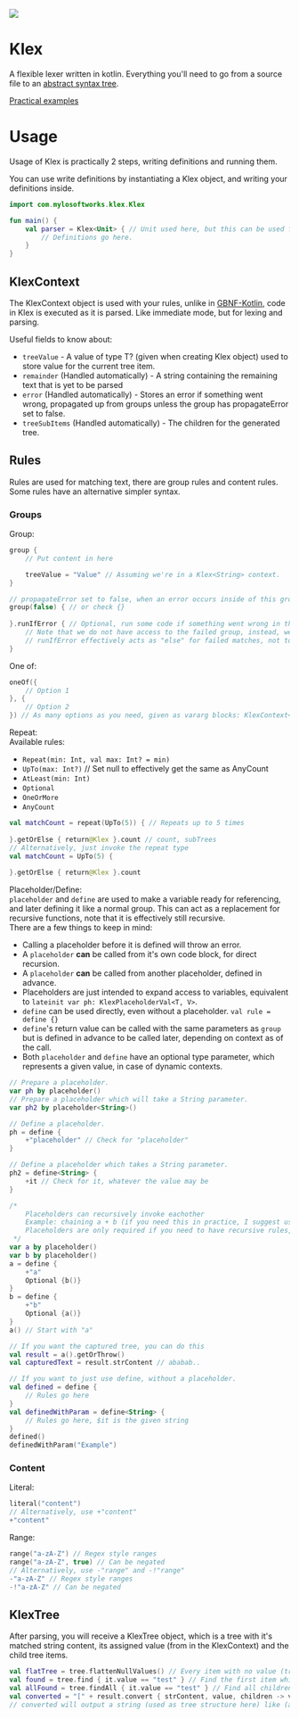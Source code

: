 [![](https://www.jitpack.io/v/Mylo-Softworks/Klex.svg)](https://www.jitpack.io/#Mylo-Softworks/Klex)

# Klex
A flexible lexer written in kotlin. Everything you'll need to go from a source file to an [abstract syntax tree](https://en.wikipedia.org/wiki/Abstract_syntax_tree).

[Practical examples](examples.md)

# Usage
Usage of Klex is practically 2 steps, writing definitions and running them.

You can use write definitions by instantiating a Klex object, and writing your definitions inside.
```kotlin
import com.mylosoftworks.klex.Klex

fun main() {
    val parser = Klex<Unit> { // Unit used here, but this can be used for storing information in the tree items for parsing
        // Definitions go here.
    }
}
```

## KlexContext
The KlexContext object is used with your rules, unlike in [GBNF-Kotlin](https://github.com/Mylo-Softworks/GBNF-Kotlin), code in Klex is executed as it is parsed. Like immediate mode, but for lexing and parsing.

Useful fields to know about:
* `treeValue` - A value of type T? (given when creating Klex<T> object) used to store value for the current tree item.
* `remainder` (Handled automatically) - A string containing the remaining text that is yet to be parsed
* `error` (Handled automatically) - Stores an error if something went wrong, propagated up from groups unless the group has propagateError set to false.
* `treeSubItems` (Handled automatically) - The children for the generated tree.

## Rules
Rules are used for matching text, there are group rules and content rules. Some rules have an alternative simpler syntax.

### Groups
Group:
```kotlin
group {
    // Put content in here

    treeValue = "Value" // Assuming we're in a Klex<String> context.
}

// propagateError set to false, when an error occurs inside of this group, don't consider the parent context to have failed.
group(false) { // or check {}
    
}.runIfError { // Optional, run some code if something went wrong in the group
    // Note that we do not have access to the failed group, instead, we can create a new group.
    // runIfError effectively acts as "else" for failed matches, not to be confused with oneOf groups, which are not meant for error checking
}
```
One of:
```kotlin
oneOf({
    // Option 1
}, {
    // Option 2
}) // As many options as you need, given as vararg blocks: KlexContext<T>.() -> Unit
```
Repeat:  
Available rules:
* `Repeat(min: Int, val max: Int? = min)`
* `UpTo(max: Int?)` // Set null to effectively get the same as AnyCount
* `AtLeast(min: Int)`
* `Optional`
* `OneOrMore`
* `AnyCount`

```kotlin
val matchCount = repeat(UpTo(5)) { // Repeats up to 5 times
    
}.getOrElse { return@Klex }.count // count, subTrees
// Alternatively, just invoke the repeat type
val matchCount = UpTo(5) {
    
}.getOrElse { return@Klex }.count
```

Placeholder/Define:  
`placeholder` and `define` are used to make a variable ready for referencing, and later defining it like a normal group. This can act as a replacement for recursive functions, note that it is effectively still recursive.  
There are a few things to keep in mind:
* Calling a placeholder before it is defined will throw an error.
* A `placeholder` **can** be called from it's own code block, for direct recursion.
* A `placeholder` **can** be called from another placeholder, defined in advance.
* Placeholders are just intended to expand access to variables, equivalent to `lateinit var ph: KlexPlaceholderVal<T, V>`.
* `define` can be used directly, even without a placeholder. `val rule = define {}`
* `define`'s return value can be called with the same parameters as `group` but is defined in advance to be called later, depending on context as of the call.
* Both `placeholder` and `define` have an optional type parameter, which represents a given value, in case of dynamic contexts.
```kotlin
// Prepare a placeholder.
var ph by placeholder()
// Prepare a placeholder which will take a String parameter.
var ph2 by placeholder<String>()

// Define a placeholder.
ph = define {
    +"placeholder" // Check for "placeholder"
}

// Define a placeholder which takes a String parameter.
ph2 = define<String> {
    +it // Check for it, whatever the value may be
}

/*
    Placeholders can recursively invoke eachother
    Example: chaining a + b (if you need this in practice, I suggest using repeat instead.
    Placeholders are only required if you need to have recursive rules, functions can also do the same thing.)
 */
var a by placeholder()
var b by placeholder()
a = define {
    +"a"
    Optional {b()}
}
b = define {
    +"b"
    Optional {a()}
}
a() // Start with "a"

// If you want the captured tree, you can do this
val result = a().getOrThrow()
val capturedText = result.strContent // ababab..

// If you want to just use define, without a placeholder.
val defined = define {
    // Rules go here
}
val definedWithParam = define<String> {
    // Rules go here, $it is the given string
}
defined()
definedWithParam("Example")
```

### Content
Literal:
```kotlin
literal("content")
// Alternatively, use +"content"
+"content"
```
Range:
```kotlin
range("a-zA-Z") // Regex style ranges
range("a-zA-Z", true) // Can be negated
// Alternatively, use -"range" and -!"range"
-"a-zA-Z" // Regex style ranges
-!"a-zA-Z" // Can be negated
```

## KlexTree
After parsing, you will receive a KlexTree object, which is a tree with it's matched string content, its assigned value (from in the KlexContext) and the child tree items.  

```kotlin
val flatTree = tree.flattenNullValues() // Every item with no value (treeValue) set will be removed, and it's children will be merged upwards, this will greatly reduce the total amount of tree items, and leave only the items you need.
val found = tree.find { it.value == "test" } // Find the first item which matches the predicate, or null if no matches were found
val allFound = tree.findAll { it.value == "test" } // Find all children which match the predicate
val converted = "[" + result.convert { strContent, value, children -> value + children.joinToString(", ", "[", "]") } + "]" // Convert the tree to a custom structure
// converted will output a string (used as tree structure here) like (assuming all values are just "value") [value[value[], value[value[]]]]
```